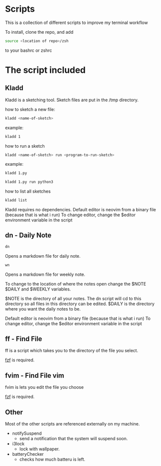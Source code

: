 # Scripts

This is a collection of different scripts to improve my terminal workflow

To install, clone the repo, and add
~~~bash
source <location of repo>/zsh
~~~

to your bashrc or zshrc

# The script included

## Kladd

Kladd is a sketching tool. Sketch files are put in the /tmp directory.

how to sketch a new file:
~~~bash
kladd <name-of-sketch>
~~~

example:
~~~bash
kladd 1
~~~

how to run a sketch
~~~bash
kladd <name-of-sketch> run <program-to-run-sketch>
~~~

example:
~~~bash
kladd 1.py
~~~

~~~bash
kladd 1.py run python3
~~~

how to list all sketches
~~~bash
kladd list
~~~

Kladd requires no dependencies.
Default editor is neovim from a binary file (because that is what i run)
To change editor, change the $editor environment variable in the script

## dn - Daily Note

~~~bash
dn
~~~
Opens a markdown file for daily note.

~~~bash
wn
~~~
Opens a markdown file for weekly note.

To change to the location of where the notes open change the $NOTE $DAILY and $WEEKLY variables.

$NOTE is the directory of all your notes. The dn script will cd to this directory so all files in this directory can be edited.
$DAILY is the directory where you want the daily notes to be.

Default editor is neovim from a binary file (because that is what i run)
To change editor, change the $editor environment variable in the script

## ff - Find File

ff is a script which takes you to the directory of the file you select.

[fzf](https://github.com/junegunn/fzf) is required.

## fvim - Find File vim

fvim is lets you edit the file you choose

[fzf](https://github.com/junegunn/fzf) is required.

## Other

Most of the other scripts are referenced externally on my machine.

- notifySuspend
    - send a notification that the system will suspend soon.
- i3lock
    - lock with wallpaper.
- batteryChecker
    - checks how much batteru is left.
